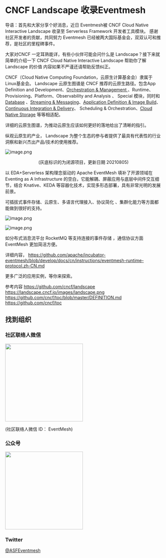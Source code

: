 # CNCF Landscape 收录Eventmesh  


导语：首先和大家分享个好消息，近日 Eventmesh被 CNCF Cloud Native Interactive Landscape 收录至 Serverless Framework 开发者工具模块。 感谢社区开发者的贡献，共同努力 Eventmesh 已经被两大国际基金会，双双认可和推荐，是社区的里程碑事件。

大家对CNCF 一定耳熟能详，有些小伙伴可能会问什么是  Landscape？接下来就简单的介绍一下 CNCF Cloud Native Interactive Landscape 帮助你了解 Landscape 的价值  内容如果不严谨还请帮助反馈纠正。

CNCF（Cloud Native Computing Foundation，云原生计算基金会）隶属于Linux基金会。 Landscape 云原生图谱是 CNCF 推荐的云原生路径。包含App Definition and Development、[Orchestration & Management ](https://landscape.cncf.io/?category=scheduling-orchestration&grouping=category)、Runtime、Provisioning、Platform、Observability and Analysis 、 Special 模块，同时和 [Database](https://landscape.cncf.io/card-mode?category=database&grouping=category) 、[Streaming & Messaging](https://landscape.cncf.io/card-mode?category=streaming-messaging&grouping=category)、[Application Definition & Image Build](https://landscape.cncf.io/card-mode?category=application-definition-image-build&grouping=category)、[Continuous Integration & Delivery](https://landscape.cncf.io/card-mode?category=continuous-integration-delivery&grouping=category)、 Scheduling & Orchestration、[Cloud Native Storage](https://landscape.cncf.io/card-mode?category=cloud-native-storage&grouping=category) 等等相适配。

详细的云原生图谱，为推动云原生应该如何更好的落地给出了清晰的指引。

纵观云原生的产业， Landscape 为整个生态的参与者提供了最具有代表性的行业洞察和新兴杰出产品/技术的使用推荐。

![image.png](https://i.loli.net/2021/08/13/NQOoIhXkyDaRsB2.png) 

<div align=center>  (灰底标识的为闭源项目，更新日期 20210805)    </div>


以 EDA+Serverless  架构理念驱动的 Apache EventMesh 填补了开源领域在 Eventing as A Infrastructure 的空白，它能解耦、屏蔽应用与底层中间件交互细节，结合 Knative、KEDA 等容器化技术，实现多形态部署，具有非常光明的发展前景。

可插拔式事件存储、云原生、多语言代理接入、协议简化 、集群化能力等方面都能做到很好的支持。

![image.png](https://i.loli.net/2021/08/13/g4UDSWYMqx92rHQ.png)

 
![image.png](https://i.loli.net/2021/08/13/xEJLG5lgrcwoKa3.png)


如分布式消息流平台 RocketMQ 等支持连接的事件存储 ，通信协议方面 EventMesh 更加简洁方便。

详细内容， 
https://github.com/apache/incubator-eventmesh/blob/develop/docs/cn/instructions/eventmesh-runtime-protocol.zh-CN.md

更多广泛的应用实例，等你来探索。


参考内容
https://github.com/cncf/landscape
https://landscape.cncf.io/images/landscape.png
https://github.com/cncf/toc/blob/master/DEFINITION.md
https://github.com/cncf/toc
 
## 找到组织

### 社区联络人微信 


<img src="https://i.loli.net/2021/08/19/UcpHD12YlLAbxdG.jpg" height="250"/>

(社区联络人微信  ID： EventMesh)

### 公众号

<img src="https://i.loli.net/2021/08/19/imQshqTakZY8N5f.jpg" height="250"/>


### Twitter

[@ASFEventmesh](https://twitter.com/asfeventmesh?s=21)
